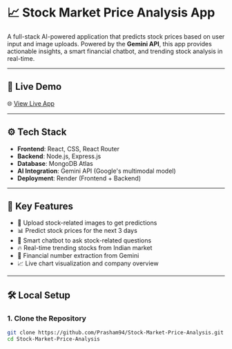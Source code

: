 # 📈 Stock Market Price Analysis App

A full-stack AI-powered application that predicts stock prices based on user input and image uploads. Powered by the **Gemini API**, this app provides actionable insights, a smart financial chatbot, and trending stock analysis in real-time.

---

## 🚀 Live Demo

🌐 [View Live App](https://stock-market-price-analysis-1.onrender.com)

---

## ⚙️ Tech Stack

- **Frontend**: React, CSS, React Router
- **Backend**: Node.js, Express.js
- **Database**: MongoDB Atlas
- **AI Integration**: Gemini API (Google's multimodal model)
- **Deployment**: Render (Frontend + Backend)

---

## 🔮 Key Features

- 📸 Upload stock-related images to get predictions
- 📊 Predict stock prices for the next 3 days
- 🧠 Smart chatbot to ask stock-related questions
- 🔥 Real-time trending stocks from Indian market
- 🧾 Financial number extraction from Gemini
- 📈 Live chart visualization and company overview

---

## 🛠️ Local Setup

### 1. Clone the Repository
```bash
git clone https://github.com/Prasham94/Stock-Market-Price-Analysis.git
cd Stock-Market-Price-Analysis
